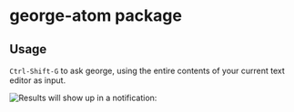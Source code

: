 # george-atom package

## Usage
`Ctrl-Shift-G` to ask george, using the entire contents of your current text editor as input.

![Results will show up in a notification:](http://i.imgur.com/dLaZINh.png)
